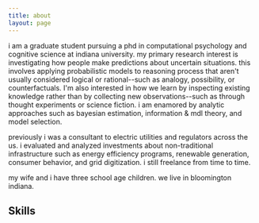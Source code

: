 ```yaml
---
title: about
layout: page
---
```


<p>i am a graduate student pursuing a phd in computational psychology and cognitive science at indiana university. my primary research interest is investigating how people make predictions about uncertain situations. this involves applying probabilistic models to reasoning process that aren't usually considered logical or rational--such as analogy, possibility, or counterfactuals. I'm also interested in how we learn by inspecting existing knowledge rather than by collecting new observations--such as through thought experiments or science fiction. i am enamored by analytic approaches such as bayesian estimation, information & mdl theory, and model selection.</p>

<p>previously i was a consultant to electric utilities and regulators across the us. i evaluated and analyzed investments about non-traditional infrastructure such as energy efficiency programs, renewable generation, consumer behavior, and grid digitization. i still freelance from time to time.</p>

<p>my wife and i have three school age children. we live in bloomington indiana. </p>

<h2>Skills</h2>

<!---
<ul class="skill-list">
	<li>HTML - Jade - Haml - Erb</li>
	<li>Responsive (Mobile First)</li>
	<li>CSS (Stylus, Sass, Less)</li>
	<li>Css Frameworks (Bootstrap, Foundation)</li>
	<li>Javascript (Design Patterns, Testes)</li>
	<li>NodeJS</li>
	<li>AngularJS - ReactJS</li>
	<li>Grunt - Gulp - Yeoman</li>
	<li>Git</li>
	<li>PHP</li>
	<li>Python</li>
	<li>MySQL - MongoDB</li>
	<li>Scrum and Kanban</li>
	<li>TDD e Continuous Integration</li>
</ul>
-->
